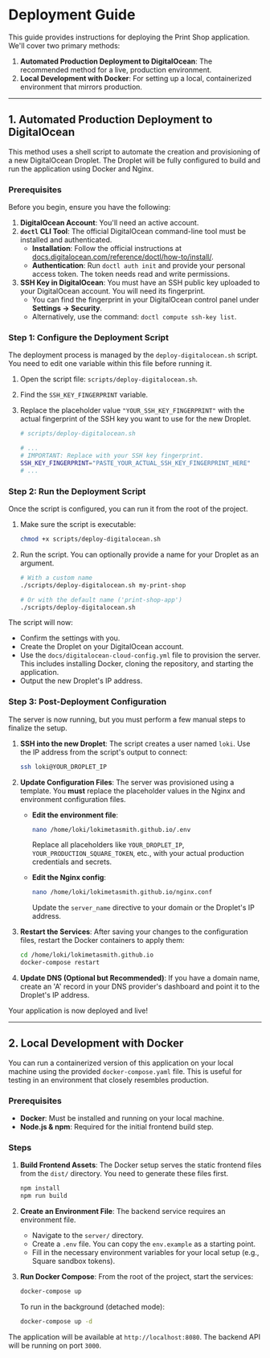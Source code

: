 # Deployment Guide

This guide provides instructions for deploying the Print Shop application. We'll cover two primary methods:

1.  **Automated Production Deployment to DigitalOcean**: The recommended method for a live, production environment.
2.  **Local Development with Docker**: For setting up a local, containerized environment that mirrors production.

---

## 1. Automated Production Deployment to DigitalOcean

This method uses a shell script to automate the creation and provisioning of a new DigitalOcean Droplet. The Droplet will be fully configured to build and run the application using Docker and Nginx.

### Prerequisites

Before you begin, ensure you have the following:

1.  **DigitalOcean Account**: You'll need an active account.
2.  **`doctl` CLI Tool**: The official DigitalOcean command-line tool must be installed and authenticated.
    *   **Installation**: Follow the official instructions at [docs.digitalocean.com/reference/doctl/how-to/install/](https://docs.digitalocean.com/reference/doctl/how-to/install/).
    *   **Authentication**: Run `doctl auth init` and provide your personal access token. The token needs read and write permissions.
3.  **SSH Key in DigitalOcean**: You must have an SSH public key uploaded to your DigitalOcean account. You will need its fingerprint.
    *   You can find the fingerprint in your DigitalOcean control panel under **Settings -> Security**.
    *   Alternatively, use the command: `doctl compute ssh-key list`.

### Step 1: Configure the Deployment Script

The deployment process is managed by the `deploy-digitalocean.sh` script. You need to edit one variable within this file before running it.

1.  Open the script file: `scripts/deploy-digitalocean.sh`.
2.  Find the `SSH_KEY_FINGERPRINT` variable.
3.  Replace the placeholder value `"YOUR_SSH_KEY_FINGERPRINT"` with the actual fingerprint of the SSH key you want to use for the new Droplet.

    ```bash
    # scripts/deploy-digitalocean.sh

    # ...
    # IMPORTANT: Replace with your SSH key fingerprint.
    SSH_KEY_FINGERPRINT="PASTE_YOUR_ACTUAL_SSH_KEY_FINGERPRINT_HERE"
    # ...
    ```

### Step 2: Run the Deployment Script

Once the script is configured, you can run it from the root of the project.

1.  Make sure the script is executable:
    ```bash
    chmod +x scripts/deploy-digitalocean.sh
    ```

2.  Run the script. You can optionally provide a name for your Droplet as an argument.
    ```bash
    # With a custom name
    ./scripts/deploy-digitalocean.sh my-print-shop

    # Or with the default name ('print-shop-app')
    ./scripts/deploy-digitalocean.sh
    ```

The script will now:
*   Confirm the settings with you.
*   Create the Droplet on your DigitalOcean account.
*   Use the `docs/digitalocean-cloud-config.yml` file to provision the server. This includes installing Docker, cloning the repository, and starting the application.
*   Output the new Droplet's IP address.

### Step 3: Post-Deployment Configuration

The server is now running, but you must perform a few manual steps to finalize the setup.

1.  **SSH into the new Droplet**:
    The script creates a user named `loki`. Use the IP address from the script's output to connect:
    ```bash
    ssh loki@YOUR_DROPLET_IP
    ```

2.  **Update Configuration Files**:
    The server was provisioned using a template. You **must** replace the placeholder values in the Nginx and environment configuration files.

    *   **Edit the environment file**:
        ```bash
        nano /home/loki/lokimetasmith.github.io/.env
        ```
        Replace all placeholders like `YOUR_DROPLET_IP`, `YOUR_PRODUCTION_SQUARE_TOKEN`, etc., with your actual production credentials and secrets.

    *   **Edit the Nginx config**:
        ```bash
        nano /home/loki/lokimetasmith.github.io/nginx.conf
        ```
        Update the `server_name` directive to your domain or the Droplet's IP address.

3.  **Restart the Services**:
    After saving your changes to the configuration files, restart the Docker containers to apply them:
    ```bash
    cd /home/loki/lokimetasmith.github.io
    docker-compose restart
    ```

4.  **Update DNS (Optional but Recommended)**:
    If you have a domain name, create an 'A' record in your DNS provider's dashboard and point it to the Droplet's IP address.

Your application is now deployed and live!

---

## 2. Local Development with Docker

You can run a containerized version of this application on your local machine using the provided `docker-compose.yaml` file. This is useful for testing in an environment that closely resembles production.

### Prerequisites

*   **Docker**: Must be installed and running on your local machine.
*   **Node.js & npm**: Required for the initial frontend build step.

### Steps

1.  **Build Frontend Assets**:
    The Docker setup serves the static frontend files from the `dist/` directory. You need to generate these files first.
    ```bash
    npm install
    npm run build
    ```

2.  **Create an Environment File**:
    The backend service requires an environment file.
    *   Navigate to the `server/` directory.
    *   Create a `.env` file. You can copy the `env.example` as a starting point.
    *   Fill in the necessary environment variables for your local setup (e.g., Square sandbox tokens).

3.  **Run Docker Compose**:
    From the root of the project, start the services:
    ```bash
    docker-compose up
    ```

    To run in the background (detached mode):
    ```bash
    docker-compose up -d
    ```

The application will be available at `http://localhost:8080`.
The backend API will be running on port `3000`.